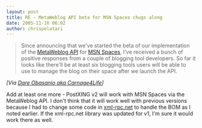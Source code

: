 ```yaml
---
layout: post
title: RE - MetaWeblog API beta for MSN Spaces chugs along
date: 2005-11-16 06:02
author: chrispelatari
---
```


<blockquote>
  <p>Since announcing that we've started
  the beta of our implementation of the <a href="http://www.xmlrpc.com/metaWeblogApi">MetaWeblog API</a> for <a href="http://spaces.msn.com/">MSN Spaces</a>, I've received a bunch of
  positive responses from a couple of blogging tool developers. So far it looks
  like there'll be at least six blogging tools users will be able to use to
  manage the blog on their space after we launch the API. </p></blockquote>
<p><i>[Via <a href="http://www.25hoursaday.com/weblog/PermaLink.aspx?guid=a48f5a69-86e9-4264-ae0b-8f8b39f3baef">Dare
Obasanjo aka Carnage4Life</a>]</i> </p>
<p>Add at least one more - PostXING v2 will work with MSN Spaces via the
MetaWeblog API. I don't think that it will work well with previous versions
because I had to change some code in <a href="http://xml-rpc.net">xml-rpc.net</a> to handle the BOM as I noted
earlier. If the xml-rpc.net library was updated for v1, I'm sure it would work
there as well.</p>
